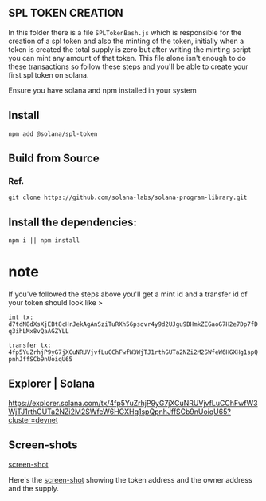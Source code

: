 ## SPL TOKEN CREATION
In this folder there is a file `SPLTokenBash.js` which is responsible for the creation of a spl token and also the minting of the token, initially when a token is created the total supply is zero but after writing the minting script you can mint any amount of that token.
This file alone isn't enough to do these transactions so follow these steps and you'll be able to create your first spl token on solana.

Ensure you have solana and npm installed in your system

## Install

```shell
npm add @solana/spl-token
```

## Build from Source

### Ref.
```shell
git clone https://github.com/solana-labs/solana-program-library.git
```

## Install the dependencies:
```shell
npm i || npm install
```
# note
If you've followed the steps above you'll get a mint id and a transfer id of your token should look like >

`int tx: d7tdN8dXsXjEBt8cHrJekAgAnSziTuRXh56psqvr4y9d2UJgu9DHmkZEGaoG7H2e7Dp7fDq3ihLMx8vQaAGZYLL`

`transfer tx: 4fp5YuZrhjP9yG7jXCuNRUVjvfLuCChFwfW3WjTJ1rthGUTa2NZi2M2SWfeW6HGXHg1spQpnhJffSCb9nUoiqU65`

## Explorer | Solana
https://explorer.solana.com/tx/4fp5YuZrhjP9yG7jXCuNRUVjvfLuCChFwfW3WjTJ1rthGUTa2NZi2M2SWfeW6HGXHg1spQpnhJffSCb9nUoiqU65?cluster=devnet

## Screen-shots
[screen-shot](img/spl-ss.png)

Here's the [screen-shot](img/spl.png) showing the token address and the owner address and the supply.
